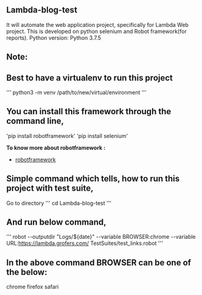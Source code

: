 ## Lambda-blog-test


It will automate the web application project, specifically for Lambda Web project.
This is developed on python selenium and Robot framework(for reports).
Python version: Python 3.7.5

## Note:
## Best to have a virtualenv to run this project
'''
 python3 -m venv /path/to/new/virtual/environment
'''

## You can install this framework through the command line,
'pip install robotframework'
'pip install selenium'

<b>To know more about robotframework :</b>
- [robotframework](http://robotframework.org)

## Simple command which tells, how to run this project with test suite,
Go to directory
'''
cd Lambda-blog-test
'''

## And run below command,
'''
 robot --outputdir "Logs/${date}"  --variable  BROWSER:chrome  --variable URL:https://lambda.grofers.com/ TestSuites/test_links.robot
'''

## In the above command BROWSER can be one of the below:
chrome
firefox
safari
